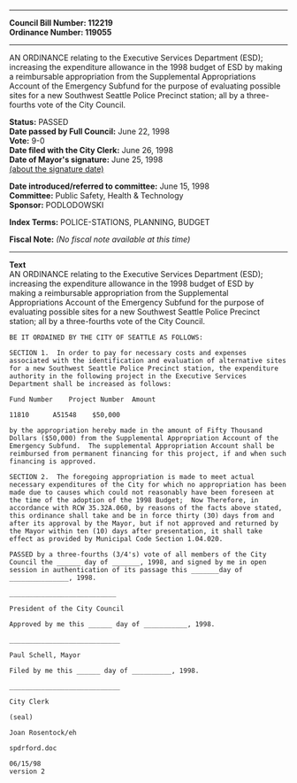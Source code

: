 * * * * *  
  
**Council Bill Number: [](#h0)[](#h2)112219**   
**Ordinance Number: 119055**  
  
* * * * *  
  
AN ORDINANCE relating to the Executive Services Department (ESD); increasing the expenditure allowance in the 1998 budget of ESD by making a reimbursable appropriation from the Supplemental Appropriations Account of the Emergency Subfund for the purpose of evaluating possible sites for a new Southwest Seattle Police Precinct station; all by a three-fourths vote of the City Council.  
  
**Status:** PASSED   
**Date passed by Full Council:** June 22, 1998   
**Vote:** 9-0   
**Date filed with the City Clerk:** June 26, 1998   
**Date of Mayor's signature:** June 25, 1998   
[(about the signature date)](/~public/approvaldate.htm)   
  
  
**Date introduced/referred to committee:** June 15, 1998   
**Committee:** Public Safety, Health & Technology   
**Sponsor:** PODLODOWSKI   
  
**Index Terms:** POLICE-STATIONS, PLANNING, BUDGET  
  
**Fiscal Note:** *(No fiscal note available at this time)*  
  
* * * * *  
  
**Text**  
    AN ORDINANCE relating to the Executive Services Department (ESD);  
    increasing the expenditure allowance in the 1998 budget of ESD by  
    making a reimbursable appropriation from the Supplemental  
    Appropriations Account of the Emergency Subfund for the purpose of  
    evaluating possible sites for a new Southwest Seattle Police Precinct  
    station; all by a three-fourths vote of the City Council.  
  
    BE IT ORDAINED BY THE CITY OF SEATTLE AS FOLLOWS:  
  
    SECTION 1.  In order to pay for necessary costs and expenses  
    associated with the identification and evaluation of alternative sites  
    for a new Southwest Seattle Police Precinct station, the expenditure  
    authority in the following project in the Executive Services  
    Department shall be increased as follows:  
  
    Fund Number    Project Number  Amount  
  
    11810      A51548    $50,000  
  
    by the appropriation hereby made in the amount of Fifty Thousand  
    Dollars ($50,000) from the Supplemental Appropriation Account of the  
    Emergency Subfund.  The supplemental Appropriation Account shall be  
    reimbursed from permanent financing for this project, if and when such  
    financing is approved.  
  
    SECTION 2.  The foregoing appropriation is made to meet actual  
    necessary expenditures of the City for which no appropriation has been  
    made due to causes which could not reasonably have been foreseen at  
    the time of the adoption of the 1998 Budget;  Now Therefore, in  
    accordance with RCW 35.32A.060, by reasons of the facts above stated,  
    this ordinance shall take and be in force thirty (30) days from and  
    after its approval by the Mayor, but if not approved and returned by  
    the Mayor within ten (10) days after presentation, it shall take  
    effect as provided by Municipal Code Section 1.04.020.  
  
    PASSED by a three-fourths (3/4's) vote of all members of the City  
    Council the ______ day of _______, 1998, and signed by me in open  
    session in authentication of its passage this _______day of  
    _______________, 1998.  
  
    ___________________________  
  
    President of the City Council  
  
    Approved by me this ______ day of ___________, 1998.  
  
    ____________________________  
  
    Paul Schell, Mayor  
  
    Filed by me this ______ day of __________, 1998.  
  
    ____________________________  
  
    City Clerk  
  
    (seal)  
  
    Joan Rosentock/eh  
  
    spdrford.doc  
  
    06/15/98  
    version 2  
